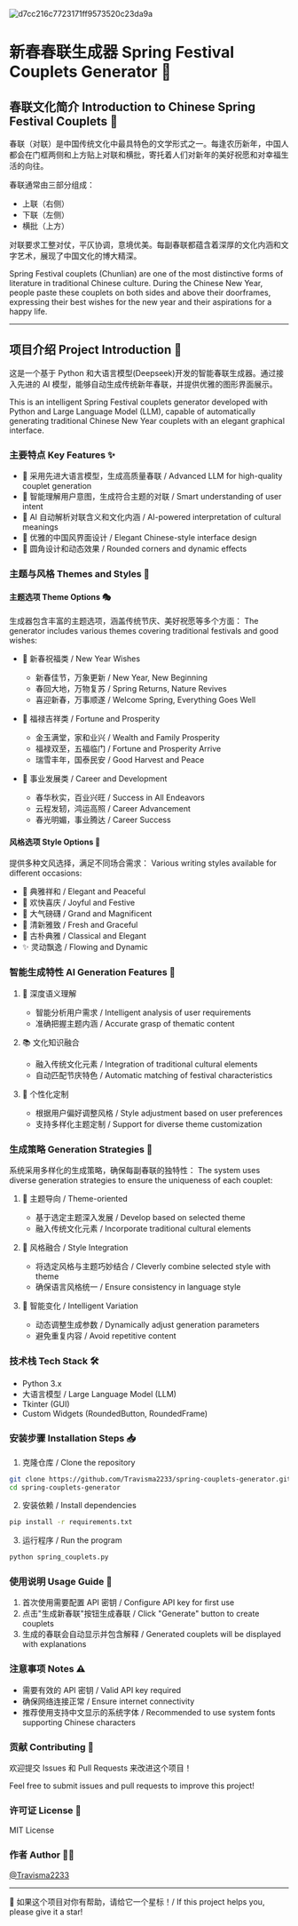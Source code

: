 

![d7cc216c7723171ff9573520c23da9a](https://github.com/user-attachments/assets/99cc7fd1-ac1b-43f7-84f5-56181edb5713)

# 新春春联生成器 Spring Festival Couplets Generator 🏮

## 春联文化简介 Introduction to Chinese Spring Festival Couplets 📖

春联（对联）是中国传统文化中最具特色的文学形式之一。每逢农历新年，中国人都会在门框两侧和上方贴上对联和横批，寄托着人们对新年的美好祝愿和对幸福生活的向往。

春联通常由三部分组成：
- 上联（右侧）
- 下联（左侧）
- 横批（上方）

对联要求工整对仗，平仄协调，意境优美。每副春联都蕴含着深厚的文化内涵和文字艺术，展现了中国文化的博大精深。

Spring Festival couplets (Chunlian) are one of the most distinctive forms of literature in traditional Chinese culture. During the Chinese New Year, people paste these couplets on both sides and above their doorframes, expressing their best wishes for the new year and their aspirations for a happy life.

---

## 项目介绍 Project Introduction 🚀

这是一个基于 Python 和大语言模型(Deepseek)开发的智能春联生成器。通过接入先进的 AI 模型，能够自动生成传统新年春联，并提供优雅的图形界面展示。

This is an intelligent Spring Festival couplets generator developed with Python and Large Language Model (LLM), capable of automatically generating traditional Chinese New Year couplets with an elegant graphical interface.

### 主要特点 Key Features ✨

- 🤖 采用先进大语言模型，生成高质量春联 / Advanced LLM for high-quality couplet generation
- 🎯 智能理解用户意图，生成符合主题的对联 / Smart understanding of user intent
- 📝 AI 自动解析对联含义和文化内涵 / AI-powered interpretation of cultural meanings
- 🎨 优雅的中国风界面设计 / Elegant Chinese-style interface design
- 💫 圆角设计和动态效果 / Rounded corners and dynamic effects

### 主题与风格 Themes and Styles 🌈

#### 主题选项 Theme Options 🎭
生成器包含丰富的主题选项，涵盖传统节庆、美好祝愿等多个方面：
The generator includes various themes covering traditional festivals and good wishes:

- 🌺 新春祝福类 / New Year Wishes
  - 新春佳节，万象更新 / New Year, New Beginning
  - 春回大地，万物复苏 / Spring Returns, Nature Revives
  - 喜迎新春，万事顺遂 / Welcome Spring, Everything Goes Well

- 🏮 福禄吉祥类 / Fortune and Prosperity
  - 金玉满堂，家和业兴 / Wealth and Family Prosperity
  - 福禄双至，五福临门 / Fortune and Prosperity Arrive
  - 瑞雪丰年，国泰民安 / Good Harvest and Peace

- 🌟 事业发展类 / Career and Development
  - 春华秋实，百业兴旺 / Success in All Endeavors
  - 云程发轫，鸿运高照 / Career Advancement
  - 春光明媚，事业腾达 / Career Success

#### 风格选项 Style Options 🎨
提供多种文风选择，满足不同场合需求：
Various writing styles available for different occasions:

- 📜 典雅祥和 / Elegant and Peaceful
- 🎊 欢快喜庆 / Joyful and Festive
- 🌄 大气磅礴 / Grand and Magnificent
- 🍃 清新雅致 / Fresh and Graceful
- 🏺 古朴典雅 / Classical and Elegant
- ✨ 灵动飘逸 / Flowing and Dynamic

### 智能生成特性 AI Generation Features 🤖

1. 🧠 深度语义理解
   - 智能分析用户需求 / Intelligent analysis of user requirements
   - 准确把握主题内涵 / Accurate grasp of thematic content

2. 📚 文化知识融合
   - 融入传统文化元素 / Integration of traditional cultural elements
   - 自动匹配节庆特色 / Automatic matching of festival characteristics

3. 🎯 个性化定制
   - 根据用户偏好调整风格 / Style adjustment based on user preferences
   - 支持多样化主题定制 / Support for diverse theme customization

### 生成策略 Generation Strategies 🔄

系统采用多样化的生成策略，确保每副春联的独特性：
The system uses diverse generation strategies to ensure the uniqueness of each couplet:

1. 🎯 主题导向 / Theme-oriented
   - 基于选定主题深入发展 / Develop based on selected theme
   - 融入传统文化元素 / Incorporate traditional cultural elements

2. 🎨 风格融合 / Style Integration
   - 将选定风格与主题巧妙结合 / Cleverly combine selected style with theme
   - 确保语言风格统一 / Ensure consistency in language style

3. 🔄 智能变化 / Intelligent Variation
   - 动态调整生成参数 / Dynamically adjust generation parameters
   - 避免重复内容 / Avoid repetitive content

### 技术栈 Tech Stack 🛠️

- Python 3.x
- 大语言模型 / Large Language Model (LLM)
- Tkinter (GUI)
- Custom Widgets (RoundedButton, RoundedFrame)

### 安装步骤 Installation Steps 📥

1. 克隆仓库 / Clone the repository
```bash
git clone https://github.com/Travisma2233/spring-couplets-generator.git
cd spring-couplets-generator
```

2. 安装依赖 / Install dependencies
```bash
pip install -r requirements.txt
```

3. 运行程序 / Run the program
```bash
python spring_couplets.py
```

### 使用说明 Usage Guide 📖

1. 首次使用需要配置 API 密钥 / Configure API key for first use
2. 点击"生成新春联"按钮生成春联 / Click "Generate" button to create couplets
3. 生成的春联会自动显示并包含解释 / Generated couplets will be displayed with explanations

### 注意事项 Notes ⚠️

- 需要有效的 API 密钥 / Valid API key required
- 确保网络连接正常 / Ensure internet connectivity
- 推荐使用支持中文显示的系统字体 / Recommended to use system fonts supporting Chinese characters

### 贡献 Contributing 🤝

欢迎提交 Issues 和 Pull Requests 来改进这个项目！

Feel free to submit issues and pull requests to improve this project!

### 许可证 License 📄

MIT License

### 作者 Author 👨‍💻

[@Travisma2233](https://github.com/Travisma2233)

---

🌟 如果这个项目对你有帮助，请给它一个星标！/ If this project helps you, please give it a star! 
